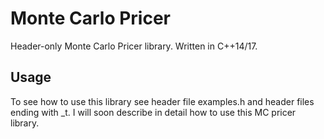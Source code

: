 # Monte Carlo Pricer
Header-only Monte Carlo Pricer library. Written in C++14/17.

## Usage
To see how to use this library see header file examples.h and header files ending with _t.
I will soon describe in detail how to use this MC pricer library.

